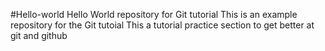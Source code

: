 #Hello-world
Hello World repository for Git tutorial
This is an example repository for the Git tutoial
This a tutorial practice section to get better at git and github
